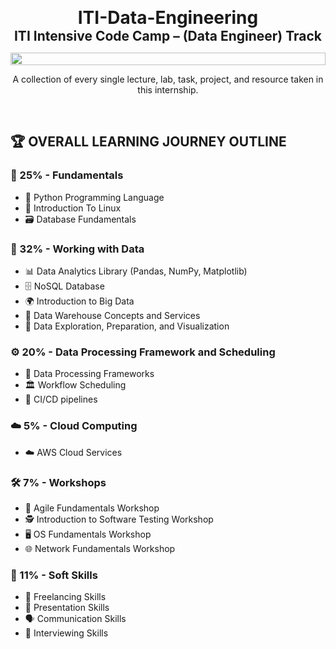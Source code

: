 <p align="center">
  <strong><span style="font-size:2em;">ITI-Data-Engineering</span></strong><br>
  <strong><span style="font-size:1.5em;">ITI Intensive Code Camp – (Data Engineer) Track</span></strong>
</p>

<p align="center">
  <img src="https://i.imgur.com/dBaSKWF.gif" height="20" width="100%">
</p>

<p align="center">
  A collection of every single lecture, lab, task, project, and resource taken in this internship.
</p>

<br>
  
## 🏆 OVERALL LEARNING JOURNEY OUTLINE

### 🎯 25% - Fundamentals
- 🐍 Python Programming Language
- 🐧 Introduction To Linux
- 🗃️ Database Fundamentals

### 📂 32% - Working with Data
- 📊 Data Analytics Library (Pandas, NumPy, Matplotlib)
- 🗄️ NoSQL Database
- 🌍 Introduction to Big Data
- 🏢 Data Warehouse Concepts and Services
- 🎨 Data Exploration, Preparation, and Visualization
  
### ⚙️ 20% - Data Processing Framework and Scheduling
- 💾 Data Processing Frameworks
- 🏛️ Workflow Scheduling
- 🔁 CI/CD pipelines

### ☁️ 5% - Cloud Computing
- ☁️ AWS Cloud Services

### 🛠️ 7% - Workshops
- 📌 Agile Fundamentals Workshop
- 🕵️ Introduction to Software Testing Workshop
- 🖥️ OS Fundamentals Workshop
- 🌐 Network Fundamentals Workshop

### 🤝 11% - Soft Skills
- 💼 Freelancing Skills
- 🎤 Presentation Skills
- 🗣️ Communication Skills
- 🎯 Interviewing Skills
